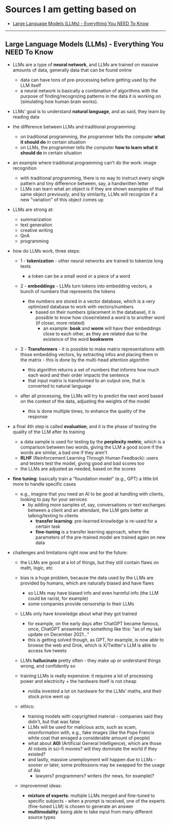 # Sources I am getting based on

+ [Large Language Models (LLMs) - Everything You NEED To Know](https://www.youtube.com/watch?v=osKyvYJ3PRM)

---

## Large Language Models (LLMs) - Everything You NEED To Know

+ LLMs are a type of __neural network__, and LLMs are trained on massive amounts of data, generally data that can be found online
    + data can have tons of pre-processing before getting used by the LLM itself
    + a neural network is basically a combination of algorithms with the purpose of finding/recognizing patterns in the data it is working on (simulating how human brain works).

+ LLMs' goal is to understand __natural language__, and as said, they learn by reading data

+ the difference between LLMs and traditional programming:
    + on traditional programming, the programmer tells the computer __what it should do__ in certain situation
    + on LLMs, the programmer tells the computer __how to learn what it should do__ in certain situation

+ an example where traditional programming can't do the work: image recognition
    + with traditional programming, there is no way to instruct every single pattern and tiny difference between, say, a handwritten letter
    + LLMs can learn what an object is if they are shown examples of that same object previously, and by similarity, LLMs will recognize if a new "variation" of this object comes up

+ LLMs are strong at:
    + summarization
    + text generation
    + creative writing
    + QnA
    + programming

+ how do LLMs work, three steps:
    + 1 - __tokenization__ - other neural networks are trained to tokenize long texts
        + a token can be a small word or a piece of a word
    + 2 - __embeddings__ - LLMs turn tokens into embedding vectors, a bunch of numbers that represents the tokens
        + the numbers are stored in a vector database, which is a very optimized database to work with vectors/numbers
            + based on their numbers (placement in the database), it is possible to know how close/related a word is to another word (if closer, more related)
                + an example: __book__ and __worm__ will have their embeddings close to each other, as they are related due to the existence of the word __bookworm__
    + 3 - __Transformers__ - it is possible to make matrix representations with those embedding vectors, by extracting infos and placing them in the matrix - this is done by the multi-head attention algorithm
        + this algorithm returns a set of numbers that informs how much each word and their order impacts the sentence
        + that input matrix is transformed to an output one, that is converted to natural language

    + after all processing, the LLMs will try to predict the next word based on the context of the data, adjusting the weights of the model
        + this is done multiple times, to enhance the quality of the response

+ a final 4th step is called __evaluation__, and it is the phase of testing the quality of the LLM after its training
    + a data sample is used for testing by the __perplexity metric__, which is a comparison between two words, giving the LLM a good score if the words are similar, a bad one if they aren't
    + __RLHF__ (Reinforcement Learning Through Human Feedback): users and testers test the model, giving good and bad scores too
    + the LLMs are adjusted as needed, based on the scores

+ __fine tuning__: basically train a "foundation model" (e.g., GPT) a little bit more to handle specific cases
    + e.g., imagine that you need an AI to be good at handling with clients, looking to pay for your services
        + by adding more samples of, say, conversations or text exchanges between a client and an attendant, the LLM gets better at talking/texting to clients
            + __transfer learning__: pre-learned knowledge is re-used for a certain task
            + __fine-tuning__ is a transfer learning approach, where the parameters of the pre-trained model are trained again on new data

+ challenges and limitations right now and for the future:
    + the LLMs are good at a lot of things, but they still contain flaws on math, logic, etc

    + bias is a huge problem, because the data used by the LLMs are provided by humans, which are naturally biased and have flaws
        + so LLMs may have biased info and even harmful info (the LLM could be racist, for example)
        + some companies provide censorship to their LLMs

    + LLMs only have knowledge about what they got trained
        + for example, on the early days after ChatGPT became famous, once, ChatGPT answered me something like this: "as of my last update on December 2021..."
        + this is getting solved though, as GPT, for example, is now able to browse the web and Grok, which is X/Twitter's LLM is able to access live tweets

    + LLMs __hallucinate__ pretty often - they make up or understand things wrong, and confidently so

    + training LLMs is really expensive: it requires a lot of processing power and electricity + the hardware itself is not cheap
        + nvidia invested a lot on hardware for the LLMs' maths, and their stock price went up

    + ethics:
        + training models with copyrighted material - companies said they didn't, but that was false
        + LLMs will be used for malicious acts, such as scam, misinformation with, e.g., fake images (like the Pope Francis white coat that enraged a considerable amount of people)
        + what about __AGI__ (Artificial General Intelligence), which are those AI robots in sci-fi movies? will they dominate the world if they existed?
        + and lastly, massive unemployment will happen due to LLMs - sooner or later, some professions may be swapped for the usage of AIs
            + lawyers? programmers? writers (for news, for example)?

    + improvemnet ideas:
        + __mixture of experts__: multiple LLMs merged and fine-tuned to specific subjects - when a prompt is received, one of the experts (fine-tuned LLM) is chosen to generate an answer
        + __multimodality__: being able to take input from many different source types